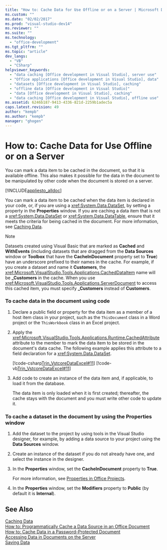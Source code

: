 ```yaml
---
title: "How to: Cache Data for Use Offline or on a Server | Microsoft Docs"
ms.custom: ""
ms.date: "02/02/2017"
ms.prod: "visual-studio-dev14"
ms.reviewer: ""
ms.suite: ""
ms.technology: 
  - "office-development"
ms.tgt_pltfrm: ""
ms.topic: "article"
dev_langs: 
  - "VB"
  - "CSharp"
helpviewer_keywords: 
  - "data caching [Office development in Visual Studio], server use"
  - "Office applications [Office development in Visual Studio], data"
  - "datasets [Office development in Visual Studio], caching"
  - "offline data [Office development in Visual Studio]"
  - "data [Office development in Visual Studio], caching"
  - "data caching [Office development in Visual Studio], offline use"
ms.assetid: 6246b187-9413-4336-821d-2259b1adec5a
caps.latest.revision: 49
author: "kempb"
ms.author: "kempb"
manager: "ghogen"
---
```

# How to: Cache Data for Use Offline or on a Server
  You can mark a data item to be cached in the document, so that it is available offline. This also makes it possible for the data in the document to be manipulated by other code when the document is stored on a server.  
  
 [!INCLUDE[appliesto_alldoc](../vsto/includes/appliesto-alldoc-md.md)]  
  
 You can mark a data item to be cached when the data item is declared in your code, or, if you are using a <xref:System.Data.DataSet>, by setting a property in the **Properties** window. If you are caching a data item that is not a <xref:System.Data.DataSet> or <xref:System.Data.DataTable>, ensure that it meets the criteria for being cached in the document. For more information, see [Caching Data](../vsto/caching-data.md).  
  
> [!NOTE]  
>  Datasets created using Visual Basic that are marked as **Cached** and **WithEvents** (including datasets that are dragged from the **Data Sources** window or **Toolbox** that have the **CacheInDocument** property set to **True**) have an underscore prefixed to their names in the cache. For example, if you create a dataset and name it **Customers**, the <xref:Microsoft.VisualStudio.Tools.Applications.CachedDataItem> name will be **_Customers** in the cache. When you use <xref:Microsoft.VisualStudio.Tools.Applications.ServerDocument> to access this cached item, you must specify **_Customers** instead of **Customers**.  
  
### To cache data in the document using code  
  
1.  Declare a public field or property for the data item as a member of a host item class in your project, such as the `ThisDocumen`t class in a Word project or the `ThisWorkbook` class in an Excel project.  
  
2.  Apply the <xref:Microsoft.VisualStudio.Tools.Applications.Runtime.CachedAttribute> attribute to the member to mark the data item to be stored in the document's data cache. The following example applies this attribute to a field declaration for a <xref:System.Data.DataSet>.  
  
     [!code-csharp[Trin_VstcoreDataExcel#11](../vsto/codesnippet/CSharp/Trin_VstcoreDataExcelCS/Sheet1.cs#11)]
     [!code-vb[Trin_VstcoreDataExcel#11](../vsto/codesnippet/VisualBasic/Trin_VstcoreDataExcelVB/Sheet1.vb#11)]  
  
3.  Add code to create an instance of the data item and, if applicable, to load it from the database.  
  
     The data item is only loaded when it is first created; thereafter, the cache stays with the document and you must write other code to update it.  
  
### To cache a dataset in the document by using the Properties window  
  
1.  Add the dataset to the project by using tools in the Visual Studio designer, for example, by adding a data source to your project using the **Data Sources** window.  
  
2.  Create an instance of the dataset if you do not already have one, and select the instance in the designer.  
  
3.  In the **Properties** window, set the **CacheInDocument** property to **True**.  
  
     For more information, see [Properties in Office Projects](../vsto/properties-in-office-projects.md).  
  
4.  In the **Properties** window, set the **Modifiers** property to **Public** (by default it is **Internal**).  
  
## See Also  
 [Caching Data](../vsto/caching-data.md)   
 [How to: Programmatically Cache a Data Source in an Office Document](../vsto/how-to-programmatically-cache-a-data-source-in-an-office-document.md)   
 [How to: Cache Data in a Password-Protected Document](../vsto/how-to-cache-data-in-a-password-protected-document.md)   
 [Accessing Data in Documents on the Server](../vsto/accessing-data-in-documents-on-the-server.md)   
 [Saving Data](/visualstudio/data-tools/saving-data)  
  
  